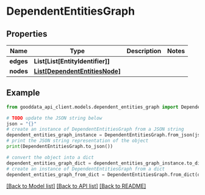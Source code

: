# DependentEntitiesGraph


## Properties

Name | Type | Description | Notes
------------ | ------------- | ------------- | -------------
**edges** | **List[List[EntityIdentifier]]** |  | 
**nodes** | [**List[DependentEntitiesNode]**](DependentEntitiesNode.md) |  | 

## Example

```python
from gooddata_api_client.models.dependent_entities_graph import DependentEntitiesGraph

# TODO update the JSON string below
json = "{}"
# create an instance of DependentEntitiesGraph from a JSON string
dependent_entities_graph_instance = DependentEntitiesGraph.from_json(json)
# print the JSON string representation of the object
print(DependentEntitiesGraph.to_json())

# convert the object into a dict
dependent_entities_graph_dict = dependent_entities_graph_instance.to_dict()
# create an instance of DependentEntitiesGraph from a dict
dependent_entities_graph_from_dict = DependentEntitiesGraph.from_dict(dependent_entities_graph_dict)
```
[[Back to Model list]](../README.md#documentation-for-models) [[Back to API list]](../README.md#documentation-for-api-endpoints) [[Back to README]](../README.md)


